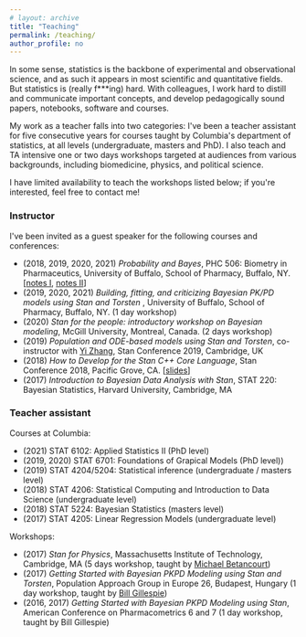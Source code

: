 ```yaml
---
# layout: archive
title: "Teaching"
permalink: /teaching/
author_profile: no
---
```


In some sense, statistics is the backbone of experimental and observational science, and as such it appears in most scientific and quantitative fields.
But statistics is (really f***ing) hard.
With colleagues, I work hard to distill and communicate important concepts, and develop pedagogically sound papers, notebooks, software and courses.

My work as a teacher falls into two categories:
I've been a teacher assistant for five consecutive years for courses taught by Columbia's department of statistics, at all levels (undergraduate, masters and PhD).
I also teach and TA intensive one or two days workshops targeted at audiences from various backgrounds, including biomedicine, physics, and political science.

I have limited availability to teach the workshops listed below; if you're interested, feel free to contact me!

### Instructor

I've been invited as a guest speaker for the following courses and conferences:

* (2018, 2019, 2020, 2021) _Probability and Bayes_, PHC 506: Biometry in Pharmaceutics, University of Buffalo, School of Pharmacy, Buffalo, NY. [[notes I](http://charlesm93.github.io/files/Prob&Bayes.pdf), [notes II](http://charlesm93.github.io/files/Prob&BayesII.pdf)]
* (2019, 2020, 2021) _Building, fitting, and criticizing Bayesian PK/PD models using Stan and Torsten_ , University of Buffalo, School of Pharmacy, Buffalo, NY. (1 day workshop)
* (2020) _Stan for the people: introductory workshop on Bayesian modeling_, McGill University,
Montreal, Canada. (2 days workshop)
* (2019) _Population and ODE-based models using Stan and Torsten_,
co-instructor with [Yi Zhang](https://metrumrg.com/team_member/yi-zhang-ph-d/), Stan Conference 2019, Cambridge, UK
* (2018) _How to Develop for the Stan C++ Core Language_, Stan Conference 2018, Pacific Grove, CA. [[slides](https://github.com/charlesm93/presentations-and-writing/blob/master/StanCon2018_tutorial/Roadmap.pdf)]
* (2017) _Introduction to Bayesian Data Analysis with Stan_, STAT 220: Bayesian Statistics, Harvard University, Cambridge, MA

### Teacher assistant

Courses at Columbia:

* (2021) STAT 6102: Applied Statistics II (PhD level)
* (2019, 2020) STAT 6701: Foundations of Grapical Models (PhD level))
* (2019) STAT 4204/5204: Statistical inference (undergraduate / masters level)
* (2018) STAT 4206: Statistical Computing and Introduction to Data Science (undergraduate level)
* (2018) STAT 5224: Bayesian Statistics (masters level)
* (2017) STAT 4205: Linear Regression Models (undergraduate level)

Workshops:

* (2017) _Stan for Physics_, Massachusetts Institute of Technology, Cambridge, MA
(5 days workshop, taught by [Michael Betancourt](https://betanalpha.github.io))
* (2017) _Getting Started with Bayesian PKPD Modeling using Stan and Torsten_, Population Approach Group in Europe 26, Budapest, Hungary (1 day workshop, taught by [Bill Gillespie](https://metrumrg.com/team_member/william-r-gillespie-ph-d/))
* (2016, 2017) _Getting Started with Bayesian PKPD Modeling using Stan_, American Conference on Pharmacometrics 6 and 7 (1 day workshop, taught by Bill Gillespie)
